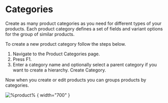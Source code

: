# Categories

Create as many product categories as you need for different types of your products. Each product category defines a set of fields and variant options for the group of similar products.

To create a new product category follow the steps below.

1. Navigate to the Product Categories page. 
2. Press F1.
3. Enter a category name and optionally select a parent category if you want to create a  hierarchy.  Create Category. 

Now when you create or edit products you can groups products by categories.

![%product%](category.png) { width="700" }